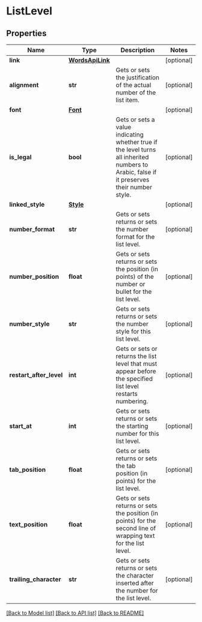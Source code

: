 # ListLevel

## Properties
Name | Type | Description | Notes
------------ | ------------- | ------------- | -------------
**link** | [**WordsApiLink**](WordsApiLink.md) |  | [optional] 
**alignment** | **str** | Gets or sets the justification of the actual number of the list item. | [optional] 
**font** | [**Font**](Font.md) |  | [optional] 
**is_legal** | **bool** | Gets or sets a value indicating whether true if the level turns all inherited numbers to Arabic, false if it preserves their number style. | [optional] 
**linked_style** | [**Style**](Style.md) |  | [optional] 
**number_format** | **str** | Gets or sets returns or sets the number format for the list level. | [optional] 
**number_position** | **float** | Gets or sets returns or sets the position (in points) of the number or bullet for the list level. | [optional] 
**number_style** | **str** | Gets or sets returns or sets the number style for this list level. | [optional] 
**restart_after_level** | **int** | Gets or sets or returns the list level that must appear before the specified list level restarts numbering. | [optional] 
**start_at** | **int** | Gets or sets returns or sets the starting number for this list level. | [optional] 
**tab_position** | **float** | Gets or sets returns or sets the tab position (in points) for the list level. | [optional] 
**text_position** | **float** | Gets or sets returns or sets the position (in points) for the second line of wrapping text for the list level. | [optional] 
**trailing_character** | **str** | Gets or sets returns or sets the character inserted after the number for the list level. | [optional] 

[[Back to Model list]](../README.md#documentation-for-models) [[Back to API list]](../README.md#documentation-for-api-endpoints) [[Back to README]](../README.md)

